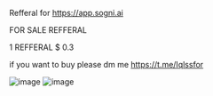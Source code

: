 Refferal for  https://app.sogni.ai

FOR SALE REFFERAL 

1 REFFERAL $ 0.3

if you want to buy please dm me 
https://t.me/Iqlssfor

![image](https://github.com/user-attachments/assets/29d87f97-085a-4b97-b75c-6c7e7206a1b1)
![image](https://github.com/user-attachments/assets/f5a6e6c7-145e-4d1b-89e3-bc97b0f6446f)
